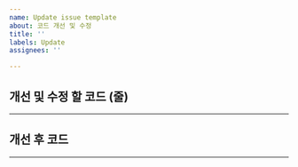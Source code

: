 ```yaml
---
name: Update issue template
about: 코드 개선 및 수정
title: ''
labels: Update
assignees: ''

---
```


## 개선 및 수정 할 코드 (줄)
---

## 개선 후 코드
---
